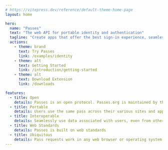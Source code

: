 ```yaml
---
# https://vitepress.dev/reference/default-theme-home-page
layout: home

hero:
  name: "Passes"
  text: "The web API for portable identity and authentication"
  tagline: "Create apps that offer the best sign-in experience, seamlessly interoperate with other apps, etc etc"
  actions:
    - theme: brand
      text: Try Passes
      link: /examples/identity
    - theme: alt
      text: Getting Started
      link: /introduction/getting-started
    - theme: alt
      text: Download Extension
      link: /downloads

features:
  - title: Open
    details: Passes is an open protocol. Passes.org is maintained by the passes.org foundation
  - title: Portable
    details: Users use the same pass across their various sites and apps
  - title: Interoperable
    details: Seamlessly use data associated with users, even from other apps, without complicated APIs
  - title: Web Standards
    details: Passes is built on web standards
  - title: Ubiquitous
    details: Pass requests work in any web browser or operating system
---
```


